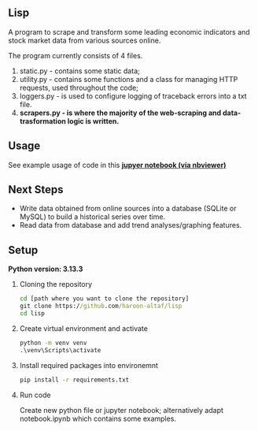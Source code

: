 ## Lisp
A program to scrape and transform some leading economic indicators and stock market data from various sources online.

The program currently consists of 4 files. 
1. static.py - contains some static data; 
2. utility.py - contains some functions and a class for managing HTTP requests, used throughout the code;
3. loggers.py - is used to configure logging of traceback errors into a txt file.
4. **scrapers.py -  is where the majority of the web-scraping and data-trasformation logic is written.** 

## Usage
See example usage of code in this [**jupyer notebook (via nbviewer)**](https://nbviewer.org/github/haroon-altaf/lisp/blob/4851898373171fa4f017c4f06bfc72e7756ee518/notebook.ipynb)

## Next Steps
- Write data obtained from online sources into a database (SQLite or MySQL) to build a historical series over time.
- Read data from database and add trend analyses/graphing features.

## Setup
**Python version: 3.13.3**

1. Cloning the repository
   ```cmd
   cd [path where you want to clone the repository]
   git clone https://github.com/haroon-altaf/lisp
   cd lisp
2. Create virtual environment and activate
   ```cmd
   python -m venv venv
   .\venv\Scripts\activate
3. Install required packages into environemnt
   ```cmd
   pip install -r requirements.txt
4. Run code

   Create new python file or jupyter notebook; alternatively adapt notebook.ipynb which contains some examples. 

